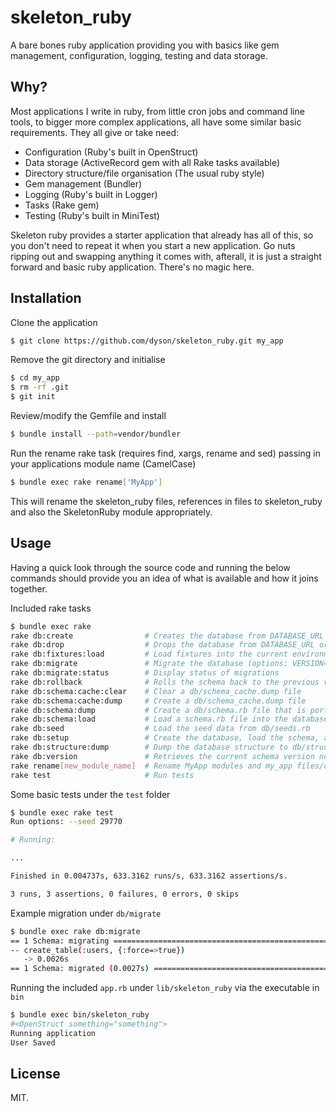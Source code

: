 skeleton_ruby
=============

A bare bones ruby application providing you with basics like gem management, configuration, logging, testing and data storage.

Why?
----

Most applications I write in ruby, from little cron jobs and command line tools, to bigger more complex applications, all have some similar basic requirements. They all give or take need:

* Configuration (Ruby's built in OpenStruct)
* Data storage (ActiveRecord gem with all Rake tasks available)
* Directory structure/file organisation (The usual ruby style)
* Gem management (Bundler)
* Logging (Ruby's built in Logger)
* Tasks (Rake gem)
* Testing (Ruby's built in MiniTest)

Skeleton ruby provides a starter application that already has all of this, so you don't need to repeat it when you start a new application. Go nuts ripping out and swapping anything it comes with, afterall, it is just a straight forward and basic ruby application. There's no magic here. 

Installation
------------

Clone the application
```bash
$ git clone https://github.com/dyson/skeleton_ruby.git my_app
```

Remove the git directory and initialise
```bash
$ cd my_app
$ rm -rf .git
$ git init
```

Review/modify the Gemfile and install
```bash
$ bundle install --path=vendor/bundler
```

Run the rename rake task (requires find, xargs, rename and sed) passing in your applications module name (CamelCase)

```bash
$ bundle exec rake rename['MyApp']
```

This will rename the skeleton_ruby files, references in files to skeleton_ruby and also the SkeletonRuby module appropriately.

Usage
-----
Having a quick look through the source code and running the below commands should provide you an idea of what is available and how it joins together.

Included rake tasks
```bash
$ bundle exec rake 
rake db:create                # Creates the database from DATABASE_URL or config/database.yml for ...
rake db:drop                  # Drops the database from DATABASE_URL or config/database.yml for th...
rake db:fixtures:load         # Load fixtures into the current environment's database
rake db:migrate               # Migrate the database (options: VERSION=x, VERBOSE=false, SCOPE=blog)
rake db:migrate:status        # Display status of migrations
rake db:rollback              # Rolls the schema back to the previous version (specify steps w/ ST...
rake db:schema:cache:clear    # Clear a db/schema_cache.dump file
rake db:schema:cache:dump     # Create a db/schema_cache.dump file
rake db:schema:dump           # Create a db/schema.rb file that is portable against any DB support...
rake db:schema:load           # Load a schema.rb file into the database
rake db:seed                  # Load the seed data from db/seeds.rb
rake db:setup                 # Create the database, load the schema, and initialize with the seed...
rake db:structure:dump        # Dump the database structure to db/structure.sql
rake db:version               # Retrieves the current schema version number
rake rename[new_module_name]  # Rename MyApp modules and my_app files/directories
rake test                     # Run tests
```

Some basic tests under the `test` folder
```bash
$ bundle exec rake test
Run options: --seed 29770

# Running:

...

Finished in 0.004737s, 633.3162 runs/s, 633.3162 assertions/s.

3 runs, 3 assertions, 0 failures, 0 errors, 0 skips
```

Example migration under `db/migrate`
```bash
$ bundle exec rake db:migrate
== 1 Schema: migrating ========================================================
-- create_table(:users, {:force=>true})
   -> 0.0026s
== 1 Schema: migrated (0.0027s) ===============================================
```

Running the included `app.rb` under `lib/skeleton_ruby` via the executable in `bin`
```bash
$ bundle exec bin/skeleton_ruby 
#<OpenStruct something="something">
Running application
User Saved
```

License
-------

MIT.
